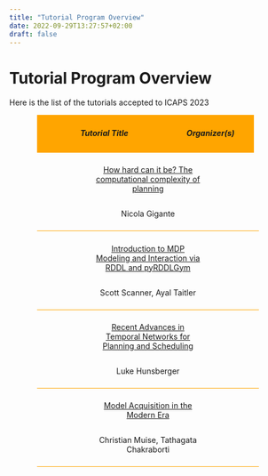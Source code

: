 ```yaml
---
title: "Tutorial Program Overview"
date: 2022-09-29T13:27:57+02:00
draft: false
---
```

# Tutorial Program Overview

Here is the list of the tutorials accepted to ICAPS 2023



<div style="width: 80%; margin: 2%; margin-left: 10%;">

 <div style="width: 95%; padding: 1%; background-color: orange; text-align:center; vertical-align: middle;">
 	<div style="display:inline-block; width: 60%; vertical-align: middle;">
 		<h5>Tutorial Title</h5>
 	</div>
 	<div style="display:inline-block; width: 38%; vertical-align: middle;">
 		<h5>Organizer(s)</h5>
 	</div>
 </div>
 
  <div style="width: 95%; padding: 2%; text-align: center; vertical-align: middle; border-bottom: 1px solid orange">
 	<div style="display:inline-block; width: 50%;">
 		<p><a href="/program/tutorials/hard" target="_blank">How hard can it be? The computational complexity of planning</a></p>
 	</div>
 	<div style="display:inline-block; width: 49%;">
 		<p>Nicola Gigante</p>
 	</div>
 </div>
 
 <div style="width: 95%; padding: 2%; text-align:center; vertical-align:middle; border-bottom: 1px solid orange">
 	<div style="display:inline-block; width: 50%;">
 		<p><a href="/program/tutorials/mdp_modeling" target="_blank">Introduction to MDP Modeling and Interaction via RDDL and pyRDDLGym</a></p>
 	</div>
 	<div style="display:inline-block; width: 49%;">
 		<p>Scott Scanner, Ayal Taitler</p>
 	</div>
 </div>
 
 <div style="width: 95%; padding: 2%; text-align:center; vertical-align:middle; border-bottom: 1px solid orange">
 	<div style="display:inline-block; width: 50%;">
 		<p><a href="/program/tutorials/tnetworks" target="_blank">Recent Advances in Temporal Networks for Planning and Scheduling</a></p>
 	</div>
 	<div style="display:inline-block; width: 49%;">
 		<p>Luke Hunsberger</p>
 	</div>
 </div>
 
 <div style="width: 95%; padding: 2%; text-align:center; vertical-align:middle; border-bottom: 1px solid orange">
 	<div style="display:inline-block; width: 50%;">
 		<p><a href="/program/tutorials/model" target="_blank">Model Acquisition in the Modern Era</a></p>
 	</div>
 	<div style="display:inline-block; width: 49%;">
 		<p>Christian Muise, Tathagata Chakraborti</p>
 	</div>
 </div>

</div>



